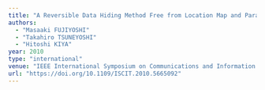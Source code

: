 ```yaml
---
title: "A Reversible Data Hiding Method Free from Location Map and Parameter Memorization"
authors:
  - "Masaaki FUJIYOSHI"
  - "Takahiro TSUNEYOSHI"
  - "Hitoshi KIYA"
year: 2010
type: "international"
venue: "IEEE International Symposium on Communications and Information Technologies, pp. ThA2-4-5, Tokyo, Japan, 2010-10-28."
url: "https://doi.org/10.1109/ISCIT.2010.5665092"
---
```


